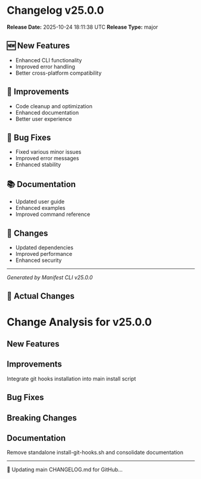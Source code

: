 # Changelog v25.0.0

**Release Date:** 2025-10-24 18:11:38 UTC
**Release Type:** major

## 🆕 New Features

- Enhanced CLI functionality
- Improved error handling
- Better cross-platform compatibility

## 🔧 Improvements

- Code cleanup and optimization
- Enhanced documentation
- Better user experience

## 🐛 Bug Fixes

- Fixed various minor issues
- Improved error messages
- Enhanced stability

## 📚 Documentation

- Updated user guide
- Enhanced examples
- Improved command reference

## 🔄 Changes

- Updated dependencies
- Improved performance
- Enhanced security

---
*Generated by Manifest CLI v25.0.0*

## 🔧 Actual Changes

# Change Analysis for v25.0.0

## New Features

## Improvements
Integrate git hooks installation into main install script

## Bug Fixes

## Breaking Changes

## Documentation
Remove standalone install-git-hooks.sh and consolidate documentation

---

📝 Updating main CHANGELOG.md for GitHub...
